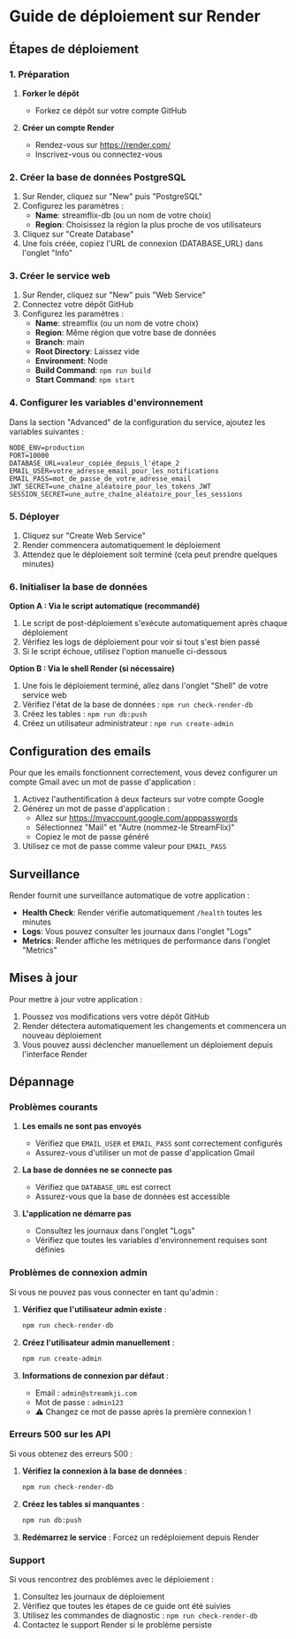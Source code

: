 # Guide de déploiement sur Render

## Étapes de déploiement

### 1. Préparation

1. **Forker le dépôt**
   - Forkez ce dépôt sur votre compte GitHub

2. **Créer un compte Render**
   - Rendez-vous sur https://render.com/
   - Inscrivez-vous ou connectez-vous

### 2. Créer la base de données PostgreSQL

1. Sur Render, cliquez sur "New" puis "PostgreSQL"
2. Configurez les paramètres :
   - **Name**: streamflix-db (ou un nom de votre choix)
   - **Region**: Choisissez la région la plus proche de vos utilisateurs
3. Cliquez sur "Create Database"
4. Une fois créée, copiez l'URL de connexion (DATABASE_URL) dans l'onglet "Info"

### 3. Créer le service web

1. Sur Render, cliquez sur "New" puis "Web Service"
2. Connectez votre dépôt GitHub
3. Configurez les paramètres :
   - **Name**: streamflix (ou un nom de votre choix)
   - **Region**: Même région que votre base de données
   - **Branch**: main
   - **Root Directory**: Laissez vide
   - **Environment**: Node
   - **Build Command**: `npm run build`
   - **Start Command**: `npm start`

### 4. Configurer les variables d'environnement

Dans la section "Advanced" de la configuration du service, ajoutez les variables suivantes :

```
NODE_ENV=production
PORT=10000
DATABASE_URL=valeur_copiée_depuis_l'étape_2
EMAIL_USER=votre_adresse_email_pour_les_notifications
EMAIL_PASS=mot_de_passe_de_votre_adresse_email
JWT_SECRET=une_chaîne_aléatoire_pour_les_tokens_JWT
SESSION_SECRET=une_autre_chaîne_aléatoire_pour_les_sessions
```

### 5. Déployer

1. Cliquez sur "Create Web Service"
2. Render commencera automatiquement le déploiement
3. Attendez que le déploiement soit terminé (cela peut prendre quelques minutes)

### 6. Initialiser la base de données

**Option A : Via le script automatique (recommandé)**
1. Le script de post-déploiement s'exécute automatiquement après chaque déploiement
2. Vérifiez les logs de déploiement pour voir si tout s'est bien passé
3. Si le script échoue, utilisez l'option manuelle ci-dessous

**Option B : Via le shell Render (si nécessaire)**
1. Une fois le déploiement terminé, allez dans l'onglet "Shell" de votre service web
2. Vérifiez l'état de la base de données : `npm run check-render-db`
3. Créez les tables : `npm run db:push`
4. Créez un utilisateur administrateur : `npm run create-admin`

## Configuration des emails

Pour que les emails fonctionnent correctement, vous devez configurer un compte Gmail avec un mot de passe d'application :

1. Activez l'authentification à deux facteurs sur votre compte Google
2. Générez un mot de passe d'application :
   - Allez sur https://myaccount.google.com/apppasswords
   - Sélectionnez "Mail" et "Autre (nommez-le StreamFlix)"
   - Copiez le mot de passe généré
3. Utilisez ce mot de passe comme valeur pour `EMAIL_PASS`

## Surveillance

Render fournit une surveillance automatique de votre application :

- **Health Check**: Render vérifie automatiquement `/health` toutes les minutes
- **Logs**: Vous pouvez consulter les journaux dans l'onglet "Logs"
- **Metrics**: Render affiche les métriques de performance dans l'onglet "Metrics"

## Mises à jour

Pour mettre à jour votre application :

1. Poussez vos modifications vers votre dépôt GitHub
2. Render détectera automatiquement les changements et commencera un nouveau déploiement
3. Vous pouvez aussi déclencher manuellement un déploiement depuis l'interface Render

## Dépannage

### Problèmes courants

1. **Les emails ne sont pas envoyés**
   - Vérifiez que `EMAIL_USER` et `EMAIL_PASS` sont correctement configurés
   - Assurez-vous d'utiliser un mot de passe d'application Gmail

2. **La base de données ne se connecte pas**
   - Vérifiez que `DATABASE_URL` est correct
   - Assurez-vous que la base de données est accessible

3. **L'application ne démarre pas**
   - Consultez les journaux dans l'onglet "Logs"
   - Vérifiez que toutes les variables d'environnement requises sont définies

### Problèmes de connexion admin

Si vous ne pouvez pas vous connecter en tant qu'admin :

1. **Vérifiez que l'utilisateur admin existe** :
   ```bash
   npm run check-render-db
   ```

2. **Créez l'utilisateur admin manuellement** :
   ```bash
   npm run create-admin
   ```

3. **Informations de connexion par défaut** :
   - Email : `admin@streamkji.com`
   - Mot de passe : `admin123`
   - ⚠️ Changez ce mot de passe après la première connexion !

### Erreurs 500 sur les API

Si vous obtenez des erreurs 500 :

1. **Vérifiez la connexion à la base de données** :
   ```bash
   npm run check-render-db
   ```

2. **Créez les tables si manquantes** :
   ```bash
   npm run db:push
   ```

3. **Redémarrez le service** : Forcez un redéploiement depuis Render

### Support

Si vous rencontrez des problèmes avec le déploiement :

1. Consultez les journaux de déploiement
2. Vérifiez que toutes les étapes de ce guide ont été suivies
3. Utilisez les commandes de diagnostic : `npm run check-render-db`
4. Contactez le support Render si le problème persiste